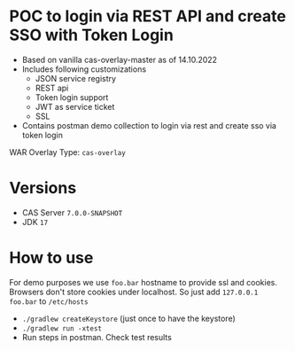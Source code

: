POC to login via REST API and create SSO with Token Login
=========================================================

- Based on vanilla cas-overlay-master as of 14.10.2022
- Includes following customizations
  - JSON service registry
  - REST api
  - Token login support
  - JWT as service ticket
  - SSL
- Contains postman demo collection to login via rest and create sso via token login


WAR Overlay Type: `cas-overlay`

# Versions

- CAS Server `7.0.0-SNAPSHOT`
- JDK `17`
                     
# How to use

For demo purposes we use `foo.bar` hostname to provide ssl and cookies. Browsers don't store cookies under localhost. 
So just add `127.0.0.1 foo.bar` to `/etc/hosts`

- `./gradlew createKeystore` (just once to have the keystore)
- `./gradlew run -xtest`
- Run steps in postman. Check test results
